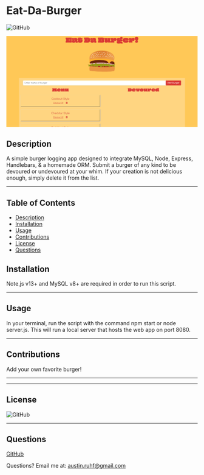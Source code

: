  # Eat-Da-Burger

  ![GitHub](https://img.shields.io/badge/license-MIT-purple?style=plastic)

  ![screenshot](/assets/eatdaburger.png "Site Preview")

  ## **Description**
  
  A simple burger logging app designed to integrate MySQL, Node, Express, Handlebars, & a homemade ORM. Submit a burger of any kind to be devoured or undevoured at your whim. If your creation is not delicious enough, simply delete it from the list.
  
  
  ***
  
  ## Table of Contents
  * [Description](#Description)
  * [Installation](#Installation)
  * [Usage](#Usage)
  * [Contributions](#contributions)
  * [License](#license)
  * [Questions](#Questions)
  
  
  ## **Installation**
  
  Note.js v13+ and MySQL v8+ are required in order to run this script.
  
  ***
  
  ## **Usage**
  
  In your terminal, run the script with the command npm start or node server.js. This will run a local server that hosts the web app on port 8080.
  
  ***
  
  ## **Contributions**
  
  Add your own favorite burger!
  
  ***
  

  
  ***
  
  ## **License**
  
  
  ![GitHub](https://img.shields.io/badge/license-MIT-purple?style=plastic)
  
  
  ***
  
  ## **Questions**
  
  
  [GitHub](https://www.github.com/undefined)
  
  
  Questions? Email me at: austin.ruhf@gmail.com
